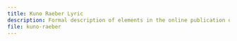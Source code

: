 ```yaml
---
title: Kuno Raeber Lyric
description: Formal description of elements in the online publication of the lyric work of the Swiss poet Kuno Raeber.
file: kuno-raeber
---
```


